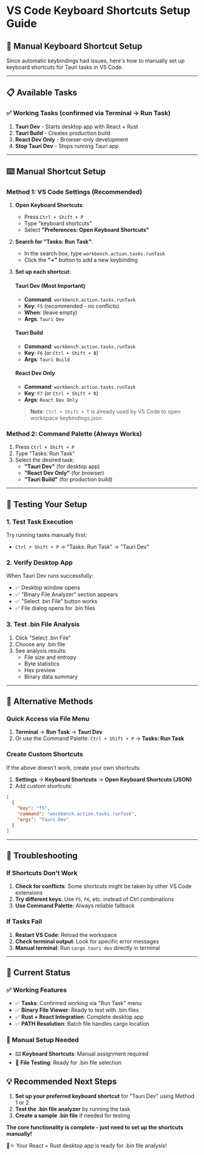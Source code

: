 # VS Code Keyboard Shortcuts Setup Guide

## 🎯 Manual Keyboard Shortcut Setup

Since automatic keybindings had issues, here's how to manually set up keyboard shortcuts for Tauri tasks in VS Code.

---

## 📋 Available Tasks

### **✅ Working Tasks** (confirmed via Terminal → Run Task)

1. **Tauri Dev** - Starts desktop app with React + Rust
2. **Tauri Build** - Creates production build
3. **React Dev Only** - Browser-only development
4. **Stop Tauri Dev** - Stops running Tauri app

---

## ⌨️ Manual Shortcut Setup

### **Method 1: VS Code Settings (Recommended)**

1. **Open Keyboard Shortcuts**:

   - Press `Ctrl + Shift + P`
   - Type "keyboard shortcuts"
   - Select **"Preferences: Open Keyboard Shortcuts"**

2. **Search for "Tasks: Run Task"**:

   - In the search box, type `workbench.action.tasks.runTask`
   - Click the **"+"** button to add a new keybinding

3. **Set up each shortcut**:

   #### **Tauri Dev** (Most Important)

   - **Command**: `workbench.action.tasks.runTask`
   - **Key**: `F5` (recommended - no conflicts)
   - **When**: (leave empty)
   - **Args**: `Tauri Dev`

   #### **Tauri Build**

   - **Command**: `workbench.action.tasks.runTask`
   - **Key**: `F6` (or `Ctrl + Shift + B`)
   - **Args**: `Tauri Build`

   #### **React Dev Only**

   - **Command**: `workbench.action.tasks.runTask`
   - **Key**: `F7` (or `Ctrl + Shift + R`)
   - **Args**: `React Dev Only`

   > **Note**: `Ctrl + Shift + T` is already used by VS Code to open workspace keybindings.json

### **Method 2: Command Palette (Always Works)**

1. Press `Ctrl + Shift + P`
2. Type "Tasks: Run Task"
3. Select the desired task:
   - **"Tauri Dev"** (for desktop app)
   - **"React Dev Only"** (for browser)
   - **"Tauri Build"** (for production build)

---

## 🚀 Testing Your Setup

### **1. Test Task Execution**

Try running tasks manually first:

- `Ctrl + Shift + P` → "Tasks: Run Task" → "Tauri Dev"

### **2. Verify Desktop App**

When Tauri Dev runs successfully:

- ✅ Desktop window opens
- ✅ "Binary File Analyzer" section appears
- ✅ "Select .bin File" button works
- ✅ File dialog opens for .bin files

### **3. Test .bin File Analysis**

1. Click "Select .bin File"
2. Choose any .bin file
3. See analysis results:
   - File size and entropy
   - Byte statistics
   - Hex preview
   - Binary data summary

---

## 📝 Alternative Methods

### **Quick Access via File Menu**

1. **Terminal** → **Run Task** → **Tauri Dev**
2. Or use the Command Palette: `Ctrl + Shift + P` → **Tasks: Run Task**

### **Create Custom Shortcuts**

If the above doesn't work, create your own shortcuts:

1. **Settings** → **Keyboard Shortcuts** → **Open Keyboard Shortcuts (JSON)**
2. Add custom shortcuts:

```json
[
  {
    "key": "f5",
    "command": "workbench.action.tasks.runTask",
    "args": "Tauri Dev"
  }
]
```

---

## 🔧 Troubleshooting

### **If Shortcuts Don't Work**

1. **Check for conflicts**: Some shortcuts might be taken by other VS Code extensions
2. **Try different keys**: Use `F5`, `F6`, etc. instead of Ctrl combinations
3. **Use Command Palette**: Always reliable fallback

### **If Tasks Fail**

1. **Restart VS Code**: Reload the workspace
2. **Check terminal output**: Look for specific error messages
3. **Manual terminal**: Run `cargo tauri dev` directly in terminal

---

## 🎊 Current Status

### **✅ Working Features**

- ✅ **Tasks**: Confirmed working via "Run Task" menu
- ✅ **Binary File Viewer**: Ready to test with .bin files
- ✅ **Rust + React Integration**: Complete desktop app
- ✅ **PATH Resolution**: Batch file handles cargo location

### **🔄 Manual Setup Needed**

- ⌨️ **Keyboard Shortcuts**: Manual assignment required
- 📁 **File Testing**: Ready for .bin file selection

## 💡 Recommended Next Steps

1. **Set up your preferred keyboard shortcut** for "Tauri Dev" using Method 1 or 2
2. **Test the .bin file analyzer** by running the task
3. **Create a sample .bin file** if needed for testing

**The core functionality is complete - just need to set up the shortcuts manually!**

🦀⚛️ Your React + Rust desktop app is ready for .bin file analysis!
